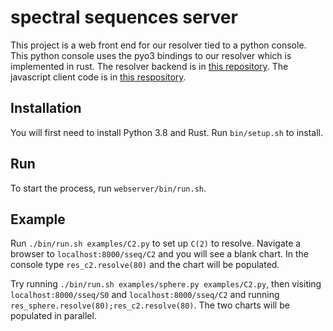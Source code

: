 spectral sequences server
=========================

This project is a web front end for our resolver tied to a python console.
This python console uses the pyo3 bindings to our resolver which is implemented in rust.
The resolver backend is in [this repository](https://github.com/SpectralSequences/ext).
The javascript client code is in [this respository](https://github.com/SpectralSequences/basic_webclient).

Installation
------------
You will first need to install Python 3.8 and Rust.
Run `bin/setup.sh` to install.

Run
---
To start the process, run `webserver/bin/run.sh`. 

Example
-------
Run `./bin/run.sh examples/C2.py` to set up `C(2)` to resolve. Navigate a browser to `localhost:8000/sseq/C2` and you will see a blank chart. In the console type `res_c2.resolve(80)` and the chart will be populated.

Try running `./bin/run.sh examples/sphere.py examples/C2.py`, then visiting `localhost:8000/sseq/S0` and `localhost:8000/sseq/C2` and running `res_sphere.resolve(80);res_c2.resolve(80)`. The two charts will be populated in parallel.